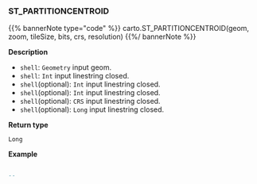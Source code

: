 ### ST_PARTITIONCENTROID

{{% bannerNote type="code" %}}
carto.ST_PARTITIONCENTROID(geom, zoom, tileSize, bits, crs, resolution)
{{%/ bannerNote %}}

**Description**



* `shell`: `Geometry` input geom.
* `shell`: `Int` input linestring closed.
* `shell`(optional): `Int` input linestring closed.
* `shell`(optional): `Int` input linestring closed.
* `shell`(optional): `CRS` input linestring closed.
* `shell`(optional): `Long` input linestring closed.

**Return type**

`Long`

**Example**

```sql

-- 
```
